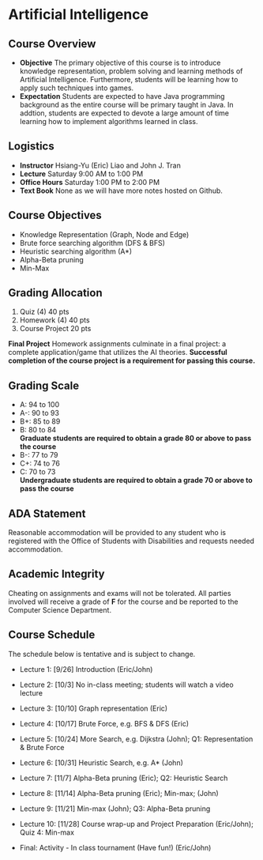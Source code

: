 # Artificial Intelligence

## Course Overview

- **Objective** The primary objective of this course is to introduce knowledge representation, problem solving and learning methods of Artificial Intelligence. Furthermore, students will be learning how to apply such techniques into  games.
- **Expectation** Students are expected to have Java programming background as the entire course will be primary taught in Java. In addtion, students are expected to devote a large amount of time learning how to implement algorithms learned in class.

## Logistics

- **Instructor** Hsiang-Yu (Eric) Liao and John J. Tran
- **Lecture** Saturday 9:00 AM to 1:00 PM
- **Office Hours** Saturday 1:00 PM to 2:00 PM
- **Text Book** None as we will have more notes hosted on Github.

## Course Objectives

* Knowledge Representation (Graph, Node and Edge)
* Brute force searching algorithm (DFS & BFS)
* Heuristic searching algorithm (A*)
* Alpha-Beta pruning
* Min-Max

## Grading Allocation

1. Quiz (4) 40 pts
2. Homework (4) 40 pts
3. Course Project 20 pts

**Final Project** Homework assignments culminate in a final project: a complete application/game that utilizes the AI theories. **Successful completion of the course project is a requirement for passing this course.**

## Grading Scale

* A: 94 to 100
* A-: 90 to 93
* B+: 85 to 89
* B: 80 to 84  
**Graduate students are required to obtain a grade 80 or above to pass the course**
* B-: 77 to 79
* C+: 74 to 76
* C: 70 to 73  
**Undergraduate students are required to obtain a grade 70 or above to pass the course**

## ADA Statement

Reasonable accommodation will be provided to any student who is registered with the Office of Students with Disabilities and requests needed accommodation.

## Academic Integrity

Cheating on assignments and exams will not be tolerated. All parties involved will receive a grade of **F** for the course and be reported to the Computer Science Department.

## Course Schedule

The schedule below is tentative and is subject to change.

* Lecture 1: [9/26] Introduction (Eric/John)

* Lecture 2: [10/3] No in-class meeting; students will watch a video lecture

* Lecture 3: [10/10] Graph representation (Eric)

* Lecture 4: [10/17] Brute Force, e.g. BFS & DFS (Eric)

* Lecture 5: [10/24] More Search, e.g. Dijkstra (John); Q1: Representation & Brute Force 

* Lecture 6: [10/31] Heuristic Search, e.g. A* (John)

* Lecture 7: [11/7]  Alpha-Beta pruning (Eric); Q2: Heuristic Search 

* Lecture 8: [11/14] Alpha-Beta pruning (Eric); Min-max; (John)

* Lecture 9: [11/21] Min-max (John); Q3: Alpha-Beta pruning

* Lecture 10: [11/28] Course wrap-up and Project Preparation (Eric/John); Quiz 4: Min-max

* Final: Activity - In class tournament (Have fun!) (Eric/John)


